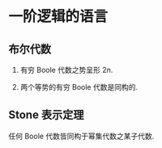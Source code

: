 # 一阶逻辑的语言

## 布尔代数

1. 有穷 Boole 代数之势呈形 $2n$. 

2. 两个等势的有穷 Boole 代数是同构的.

## Stone 表示定理

任何 Boole 代数皆同构于幂集代数之某子代数.

## 
